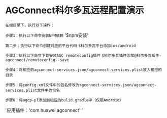 # AGConnect科尔多瓦远程配置演示

`在根目录下，执行以下操作：`

`步骤1：执行以下命令安装NPM依赖`
'$npm安装'

`第二步：执行以下命令创建对应的平台代码`
`$科尔多瓦平台添加ios/android`

`步骤3：执行以下命令下载安装AGC remoteconfig插件`
`$科尔多瓦插件添加@科尔多瓦插件-agconnect/remoteconfig--save`

`步骤4：将相应的agconnect-services.json/agconnect-services.plist放入相应的目录`

`步骤5：将config.xml文件中的包名修改为agconnect-services.json/agconnect-services.plist文件中的包名`

`步骤6：将agcp-pl添加到相应的bulid.gradle中（仅限Android）`

'应用插件：'com.huawei.agconnect'''
